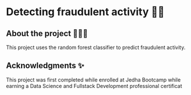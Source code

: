 # Detecting fraudulent activity 🕵️‍♀️

## About the project 🌲🌲🌲

This project uses the random forest classifier to predict fraudulent activity.


## Acknowledgments ✨

This project was first completed while enrolled at Jedha Bootcamp while earning a Data Science and Fullstack Development 
professional certificat
